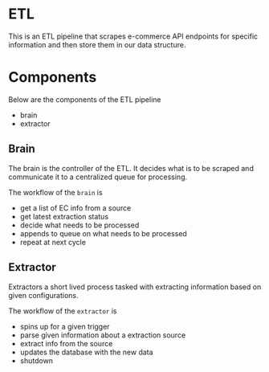 # ETL
This is an ETL pipeline that scrapes e-commerce API endpoints for specific information and then store them in our data structure.

# Components
Below are the components of the ETL pipeline
- brain
- extractor

## Brain
The brain is the controller of the ETL. It decides what is to be scraped and communicate it to a centralized queue for processing.

The workflow of the `brain` is 
- get a list of EC info from a source
- get latest extraction status
- decide what needs to be processed
- appends to queue on what needs to be processed
- repeat at next cycle

## Extractor
Extractors a short lived process tasked with extracting information based on given configurations.

The workflow of the `extractor` is
- spins up for a given trigger
- parse given information about a extraction source
- extract info from the source
- updates the database with the new data
- shutdown
